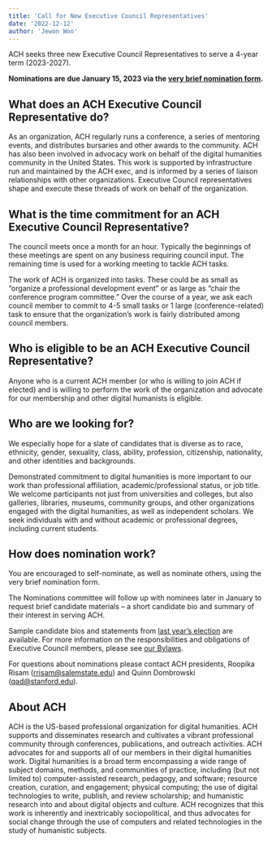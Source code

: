 ```yaml
---
title: 'Call for New Executive Council Representatives'
date: '2022-12-12'
author: 'Jewon Woo'
---
```

ACH seeks three new Executive Council Representatives to serve a 4-year term (2023-2027).

**Nominations are due January 15, 2023 via the [very brief nomination form](https://forms.gle/iCuZAj8YK8gLm4MA7).**

## What does an ACH Executive Council Representative do?

As an organization, ACH regularly runs a conference, a series of mentoring events, and distributes bursaries and other awards to the community. ACH has also been involved in advocacy work on behalf of the digital humanities community in the United States. This work is supported by infrastructure run and maintained by the ACH exec, and is informed by a series of liaison relationships with other organizations. Executive Council representatives shape and execute these threads of work on behalf of the organization.

## What is the time commitment for an ACH Executive Council Representative?

The council meets once a month for an hour. Typically the beginnings of these meetings are spent on any business requiring council input. The remaining time is used for a working meeting to tackle ACH tasks.

The work of ACH is organized into tasks. These could be as small as “organize a professional development event” or as large as “chair the conference program committee.” Over the course of a year, we ask each council member to commit to 4-5 small tasks or 1 large (conference-related) task to ensure that the organization’s work is fairly distributed among council members.

## Who is eligible to be an ACH Executive Council Representative?

Anyone who is a current ACH member (or who is willing to join ACH if elected) and is willing to perform the work of the organization and advocate for our membership and other digital humanists is eligible.

## Who are we looking for?

We especially hope for a slate of candidates that is diverse as to race, ethnicity, gender, sexuality, class, ability, profession, citizenship, nationality, and other identities and backgrounds.

Demonstrated commitment to digital humanities is more important to our work than professional affiliation, academic/professional status, or job title. We welcome participants not just from universities and colleges, but also galleries, libraries, museums, community groups, and other organizations engaged with the digital humanities, as well as independent scholars. We seek individuals with and without academic or professional degrees, including current students.

## How does nomination work?

You are encouraged to self-nominate, as well as nominate others, using the very brief nomination form.

The Nominations committee will follow up with nominees later in January to request brief candidate materials – a short candidate bio and summary of their interest in serving ACH.

Sample candidate bios and statements from [last year’s election](/news/2022/02/ach-2022-elections-slate/) are available. For more information on the responsibilities and obligations of Executive Council members, please see [our Bylaws](http://www.ach.org/about/constitution).

For questions about nominations please contact ACH presidents, Roopika Risam ([rrisam@salemstate.edu](mailto:rrisam@salemstate.edu)) and Quinn Dombrowski ([qad@stanford.edu](mailto:qad@stanford.edu)).

## About ACH

ACH is the US-based professional organization for digital humanities. ACH supports and disseminates research and cultivates a vibrant professional community through conferences, publications, and outreach activities. ACH advocates for and supports all of our members in their digital humanities work. Digital humanities is a broad term encompassing a wide range of subject domains, methods, and communities of practice, including (but not limited to) computer-assisted research, pedagogy, and software; resource creation, curation, and engagement; physical computing; the use of digital technologies to write, publish, and review scholarship; and humanistic research into and about digital objects and culture. ACH recognizes that this work is inherently and inextricably sociopolitical, and thus advocates for social change through the use of computers and related technologies in the study of humanistic subjects.